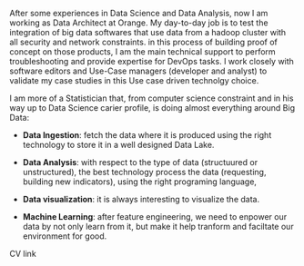 After some experiences in Data Science and Data Analysis, now I am working as Data Architect at Orange. My day-to-day job is to test the integration of big data softwares that use data from a hadoop cluster with all security and network constraints. in this process of building proof of concept on those products, I am the main technical support to perform troubleshooting and provide expertise  for DevOps tasks. I work closely with software editors and Use-Case managers (developer and analyst) to  validate my case studies in this Use case driven technolgy choice.


I am more of a Statistician that, from computer science constraint and in his way up to Data Science carier profile, is doing almost everything around Big Data:

  - **Data Ingestion**: fetch the data where it is produced using the right technology to store it in a well designed Data Lake.
  
  - **Data Analysis**: with respect to the type of data (structuured or unstructured), the best technology process the data (requesting, building new indicators), using the right programing language,
  
  - **Data visualization**: it is always interesting to visualize the data.
  
  - **Machine Learning**: after feature engineering, we need to enpower our data by not only learn from it, but make it help tranform and faciltate our environment for good.
  
  CV link
